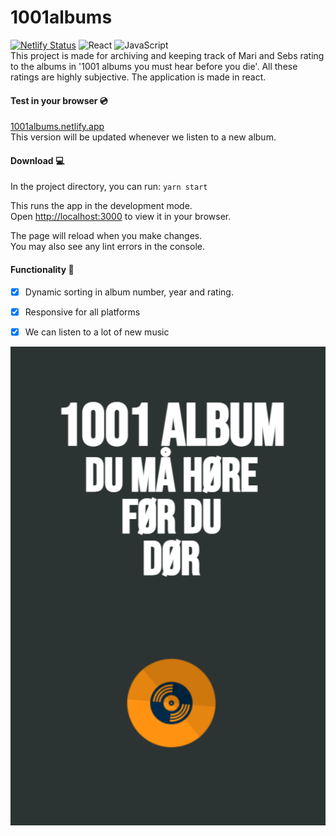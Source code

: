 # 1001albums

[![Netlify Status](https://api.netlify.com/api/v1/badges/2b335434-eedf-4d3e-bbb2-1c6053d68f44/deploy-status)](https://app.netlify.com/sites/1001albums/deploys) ![React](https://img.shields.io/badge/react-%2320232a.svg?style=for-the-badge&logo=react&logoColor=%2361DAFB) 	![JavaScript](https://img.shields.io/badge/javascript-%23323330.svg?style=for-the-badge&logo=javascript&logoColor=%23F7DF1E)\
This project is made for archiving and keeping track of Mari and Sebs rating to the albums in '1001 albums you must hear before you die'. All these ratings are highly subjective. The application is made in react.

#### Test in your browser 💿 
<a href="https://1001albums.netlify.app/" target="_blank">1001albums.netlify.app</a>\
This version will be updated whenever we listen to a new album. 

#### Download 💻
In the project directory, you can run:
`yarn start`

This runs the app in the development mode.\
Open [http://localhost:3000](http://localhost:3000) to view it in your browser.

The page will reload when you make changes.\
You may also see any lint errors in the console. 

#### Functionality 🤖
* [X] Dynamic sorting in album number, year and rating. 
* [X] Responsive for all platforms 
* [X] We can listen to a lot of new music 


![Screenshot](pics/show.png) 
